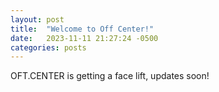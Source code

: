 ```yaml
---
layout: post
title:  "Welcome to Off Center!"
date:   2023-11-11 21:27:24 -0500
categories: posts
---
```

OFT.CENTER is getting a face lift, updates soon!